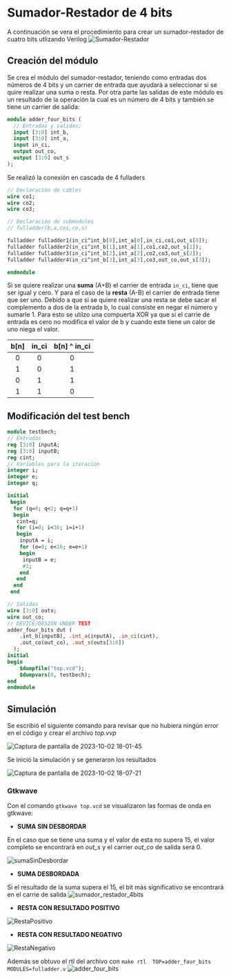 # Sumador-Restador de 4 bits
A continuación se vera el procedimiento para crear un sumador-restador de cuatro bits utlizando Verilog
![Sumador-Restador](https://github.com/Daniel-Porras/Digital-1-2023-2/assets/73449036/a99eeb3c-f7d8-483d-bbb0-72c154af0948)
## Creación del módulo
Se crea el módulo del sumador-restador, teniendo como entradas dos números de 4 bits y un carrier de entrada que ayudará a seleccionar si se quire realizar una suma o resta. Por otra parte las salidas de este módulo es un resultado de la operación la cual es un número de 4 bits y también se tiene un carrier de salida:

```systemverilog
module adder_four_bits (
  // Entradas y salidas;
  input [3:0] int_b, 
  input [3:0] int_a,
  input in_ci,
  output out_co, 
  output [3:0] out_s
);
```
Se realizó la conexión en cascada de 4 fulladers

```systemverilog
// Declaración de cables
wire co1;
wire co2;
wire co3;

// Declaración de submodules
// fulladder(b,a,coi,co,s)

fulladder fulladder1(in_ci^int_b[0],int_a[0],in_ci,co1,out_s[0]);	
fulladder fulladder2(in_ci^int_b[1],int_a[1],co1,co2,out_s[1]);
fulladder fulladder3(in_ci^int_b[2],int_a[2],co2,co3,out_s[2]);
fulladder fulladder4(in_ci^int_b[3],int_a[3],co3,out_co,out_s[3]);

endmodule
```
Si se quiere realizar una **suma** (A+B) el carrier de entrada ```in_ci```, tiene que ser igual y cero. Y para el caso de la **resta** (A-B) el carrier de entrada tiene que ser uno.
Debido a que si se quiere realizar una resta se debe sacar el complemento a dos de la entrada b, lo cual consiste en negar el número y sumarle 1. Para esto se utilzo una compuerta XOR ya que si el carrie de entrada es cero no modifica el valor de b y cuando este tiene un calor de uno niega el valor.
<div align="center">

| b[n]     | in_ci    | b[n] ^ in_ci |
|:----------:|:----------:|:----------:|
|  0         | 0          |   0      |
|  1         | 0          |   1      |
|  0         | 1          |   1      |
|  1         | 1          |   0      |

</div>

## Modificación del test bench
```systemverilog
module testbech;
// Entradas 
reg [3:0] inputA;
reg [3:0] inputB;
reg cint;
// Variables para la iteración
integer i;
integer e;
integer q;

initial
 begin
  for (q=0; q<2; q=q+1)
  begin
   cint=q;
   for (i=0; i<16; i=i+1)
   begin
    inputA = i;
    for (e=0; e<16; e=e+1)
    begin
     inputB = e;
     #1;
    end
   end	
  end	
 end

// Salidas
wire [3:0] outs;
wire out_co;
// DEVICE/DESIGN UNDER TEST
adder_four_bits dut (
    .int_b(inputB), .int_a(inputA), .in_ci(cint),
    .out_co(out_co), .out_s(outs[3:0])
  );
initial
begin
    $dumpfile("top.vcd");
    $dumpvars(0, testbech);
end
endmodule
```
## Simulación
Se escribió el siguiente comando para revisar que no hubiera ningún error en el código y crear el archivo *top.vvp*

![Captura de pantalla de 2023-10-02 18-01-45](https://github.com/Daniel-Porras/Digital-1-2023-2/assets/73449036/38d4ce95-b83f-440b-9d0d-81d6b2eef6b2)

Se inició la simulación y se generaron los resultados

![Captura de pantalla de 2023-10-02 18-07-21](https://github.com/Daniel-Porras/Digital-1-2023-2/assets/73449036/cda7737b-5a4b-49e0-baea-d5a867eb8015)

### Gtkwave

Con el comando ```gtkwave top.vcd``` se visualizaron las formas de onda en gtkwave:

* **SUMA SIN DESBORDAR**

En el caso que se tiene una suma y el valor de esta no supera 15, el valor completo se encontrará en *out_s* y el carrier *out_co* de salida será 0.

![sumaSinDesbordar](https://github.com/Daniel-Porras/Digital-1-2023-2/assets/73449036/1be329e4-7368-4936-b88b-2b30eaac2fb8)

* **SUMA DESBORDADA**


Si el resultado de la suma supera el 15, el bit más significativo se encontrará en el carrie de salida
![sumador_restador_4bits](https://github.com/Daniel-Porras/Digital-1-2023-2/assets/73449036/5618dbf2-8677-4d13-b1af-3676885d3c8e)

* **RESTA CON RESULTADO POSITIVO**

![RestaPositivo](https://github.com/Daniel-Porras/Digital-1-2023-2/assets/73449036/8264f609-83b5-4c6b-abc3-12dc4bfbb1e9)

* **RESTA CON RESULTADO NEGATIVO**

![RestaNegativo](https://github.com/Daniel-Porras/Digital-1-2023-2/assets/73449036/29b82bd5-ff71-40f7-abed-5cf41b02b487)

Además se obtuvo el rtl del archivo con ```make rtl  TOP=adder_four_bits MODULES=fulladder.v```
![adder_four_bits](https://github.com/Daniel-Porras/Digital-1-2023-2/assets/73449036/e322145f-bc0e-4f79-ae8c-816d47da25b6)

